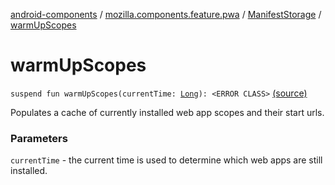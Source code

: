 [android-components](../../index.md) / [mozilla.components.feature.pwa](../index.md) / [ManifestStorage](index.md) / [warmUpScopes](./warm-up-scopes.md)

# warmUpScopes

`suspend fun warmUpScopes(currentTime: `[`Long`](https://kotlinlang.org/api/latest/jvm/stdlib/kotlin/-long/index.html)`): <ERROR CLASS>` [(source)](https://github.com/mozilla-mobile/android-components/blob/master/components/feature/pwa/src/main/java/mozilla/components/feature/pwa/ManifestStorage.kt#L94)

Populates a cache of currently installed web app scopes and their start urls.

### Parameters

`currentTime` - the current time is used to determine which web apps are still installed.